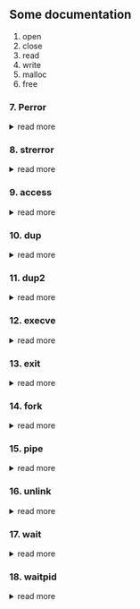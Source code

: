 ## Some documentation

1. open
2. close
3. read
4. write
5. malloc
6. free
### 7. Perror
<details>
<summary>read more</summary>
Is a function in C and C++ programming languages that is used to print a descriptive error message to the standard error stream (`stderr`). It's typically used in conjunction with system calls and library functions. When these calls or functions fail, they often set a global variable called `errno` to a code representing the error that occurred. The `perror` function can then be used to display a human-readable string that describes this error.

The `perror` function takes one argument, which is a string. This string is printed first, followed by a colon and a space, and then the error message corresponding to the current value of `errno`. If the argument is a null pointer or points to an empty string, `perror` just prints the error message.

Here's an example of how you might use `perror` in a C program:

```c
#include <stdio.h>
#include <errno.h>

int main() {
    FILE *file = fopen("non_existent_file.txt", "r");
    if (file == NULL) {
        perror("Error opening file");
        return 1;
    }
    // Rest of the program...
    return 0;
}
```

In this example, if the `fopen` function fails to open the file (perhaps because it doesn't exist), it sets `errno` to an error code. The `perror` function is then called to print a message to `stderr` that includes the string "Error opening file" and a description of the error.
</details> 

### 8. strerror
<details>
<summary>read more</summary>
`strerror` is a function in the C and C++ programming languages that is used to interpret an error number, typically the `errno` value, into a human-readable string that describes the error. It's often used in conjunction with system calls and library functions that set the `errno` variable when they encounter errors.

The `strerror` function takes one argument, which is an integer representing an error number, and it returns a pointer to a string that describes the error. The string that `strerror` returns is static, meaning it's stored in a fixed location and doesn't need to be freed by the programmer.

Here's an example of how you might use `strerror` in a C program:

```c
#include <stdio.h>
#include <string.h>
#include <errno.h>

int main() {
    FILE *file = fopen("non_existent_file.txt", "r");
    if (file == NULL) {
        printf("Error opening file: %s\n", strerror(errno));
        return 1;
    }
    // Rest of the program...
    return 0;
}
```
In this example, if the `fopen` function fails to open the file (perhaps because it doesn't exist), it sets `errno` to an error code. The `strerror` function is then called to convert this error code into a string, which is printed to the standard output along with the message "Error opening file".
</details> 

### 9. access
<details>
<summary>read more</summary>
The `access` function is a system call in Unix-like operating systems (including Linux) and is also available in the C and C++ standard libraries. It is used to check the accessibility of a file or directory based on the real user ID rather than the effective user ID. 

The function takes two arguments: the path to the file or directory, and an integer representing the type of access you want to check for. The access modes you can check for are represented by the following constants:

- `F_OK`: Tests for the existence of the file.
- `R_OK`: Tests for read permission.
- `W_OK`: Tests for write permission.
- `X_OK`: Tests for execute (or search for directories) permission.

The function returns 0 if the requested access is granted, and -1 otherwise. If the function returns -1, you can check `errno` to see what caused the error.

Here's an example of how you might use `access` in a C program:

```c
#include <unistd.h>
#include <stdio.h>

int main() {
    if (access("myfile.txt", F_OK) != -1) {
        printf("File exists.\n");
    } else {
        printf("File does not exist.\n");
    }
    return 0;
}
```

In this example, the `access` function is used to check if the file `myfile.txt` exists. If the file exists, the program prints "File exists.", otherwise it prints "File does not exist.".
</details> 

### 10. dup
<details>
<summary>read more</summary>
The `dup` function is a system call used in Unix-like operating systems, including Linux, and is also available in the C and C++ standard libraries. It is used to create a new file descriptor that is a duplicate of an existing file descriptor.

The `dup` function takes one argument, which is the file descriptor that you want to duplicate. It returns a new file descriptor that refers to the same open file, pipe, or device as the original file descriptor. The new file descriptor is the lowest-numbered file descriptor that is not currently open.

Here's an example of how you might use `dup` in a C program:

```c
#include <unistd.h>
#include <fcntl.h>
#include <stdio.h>

int main() {
    int filedesc = open("myfile.txt", O_RDONLY);
    int dupdesc = dup(filedesc);

    printf("Original descriptor: %d\n", filedesc);
    printf("Duplicate descriptor: %d\n", dupdesc);

    close(filedesc);
    close(dupdesc);

    return 0;
}
```

In this example, the `open` function is used to open a file and get a file descriptor. The `dup` function is then used to create a duplicate of this file descriptor. The original and duplicate file descriptors are then printed to the standard output. Finally, both file descriptors are closed with the `close` function.
</details> 

### 11. dup2
<details>
<summary>read more</summary>
The `dup2` function is a system call used in Unix-like operating systems, including Linux, and is also available in the C and C++ standard libraries. It is used to create a new file descriptor that is a duplicate of an existing file descriptor, similar to the `dup` function. However, unlike `dup`, `dup2` allows you to specify the value of the new file descriptor.

The `dup2` function takes two arguments: the old file descriptor and the new file descriptor. If the new file descriptor is already open, it is first closed before being reused. If the old and new file descriptors are identical, `dup2` does nothing and just returns the new file descriptor.

Here's an example of how you might use `dup2` in a C program:

```c
#include <unistd.h>
#include <fcntl.h>
#include <stdio.h>

int main() {
    int filedesc = open("myfile.txt", O_RDONLY);
    int newdesc = 5;

    if (dup2(filedesc, newdesc) == -1) {
        printf("Failed to duplicate file descriptor.\n");
    } else {
        printf("Duplicated file descriptor %d as %d\n", filedesc, newdesc);
    }

    close(filedesc);
    close(newdesc);

    return 0;
}
```

In this example, the `open` function is used to open a file and get a file descriptor. The `dup2` function is then used to create a duplicate of this file descriptor with a specified new descriptor value. If the duplication is successful, the original and duplicate file descriptors are printed to the standard output. Finally, both file descriptors are closed with the `close` function.

</details> 

### 12. execve
<details>
<summary>read more</summary>
1. `execve`: The `execve` function is a system call used in Unix-like operating systems, including Linux, and is also available in the C and C++ standard libraries. It is used to execute a new program in the context of the current process.

   The `execve` function takes three arguments: the path to the program to be executed, an array of strings representing the arguments to be passed to the new program, and an array of strings representing the environment for the new program. The function replaces the current process image with a new process image, effectively replacing the currently running program with a new one.

   Here's an example of how you might use `execve` in a C program:

   ```c
   #include <unistd.h>

   int main() {
       char *args[] = {"/bin/ls", "-l", NULL};
       char *env[] = {NULL};

       execve(args[0], args, env);

       return 0;
   }
   ```

   In this example, the `execve` function is used to execute the `ls` command with the `-l` option. The current process is replaced with the `ls` command.
</details> 

### 13. exit
<details>
<summary>read more</summary>
exit: The exit function is a standard library function in C and C++ that is used to terminate the execution of a program. It takes one argument, which is the exit status of the program.

The exit function performs cleanup tasks such as flushing buffers and closing files before terminating the program. The exit status is returned to the operating system and can be retrieved by another process (such as the parent process).

Here's an example of how you might use exit in a C program:
```c
#include <stdlib.h>

int main() {
    // Some code...

    if (some_error_condition) {
        exit(1);
    }

    // More code...

    exit(0);
}
```

In this example, the exit function is used to terminate the program if an error condition is true. If the program runs without encountering the error condition, it terminates with an exit status of 0, indicating successful execution.

</details> 

### 14. fork
<details>
<summary>read more</summary>
fork: The fork function is a system call used in Unix-like operating systems, including Linux, and is also available in the C and C++ standard libraries. It is used to create a new process by duplicating the existing process. The new process is called the child process, and the process that calls fork is the parent process. Both processes continue execution from the point where fork was called. The fork function returns 0 in the child process and the child's process ID in the parent process.

```c
#include <unistd.h>

int main() {
    pid_t pid = fork();

    if (pid == 0) {
        // This block will be executed by the child process
    } else if (pid > 0) {
        // This block will be executed by the parent process
    } else {
        // Fork failed
    }

    return 0;
}
```

</details> 

### 15. pipe
<details>
<summary>read more</summary>
The pipe function is a system call used in Unix-like operating systems to create a pipe, which is a unidirectional data channel that can be used for interprocess communication. The pipe function takes one argument, an array of two integers, and returns two file descriptors: the first for reading from the pipe, and the second for writing to the pipe.

```c
#include <unistd.h>

int main() {
    int fd[2];
    pipe(fd);
    // fd[0] is for reading, fd[1] is for writing
    return 0;
}
```

</details> 

### 16. unlink
<details>
<summary>read more</summary>
The unlink function is a system call used in Unix-like operating systems to remove a file. When a file is unlinked, it is not actually removed from the disk; instead, its link count is decremented. When the link count reaches zero, the file is actually deleted.

```c
#include <unistd.h>

int main() {
    unlink("/path/to/file");
    return 0;
}
```
</details> 

### 17. wait
<details>
<summary>read more</summary>
The wait function is a system call used in Unix-like operating systems for a process to pause until one of its child processes terminates. The wait function also retrieves the child's exit status.

```c
</details> 
#include <sys/wait.h>

int main() {
    pid_t pid = fork();

    if (pid == 0) {
        // Child process
    } else if (pid > 0) {
        int status;
        wait(&status);
        // The child process has terminated
    }

    return 0;
}
```
</details> 

### 18. waitpid
<details>
<summary>read more</summary>
The waitpid function is similar to wait, but it waits for a specific child process to terminate.

```c
#include <sys/wait.h>

int main() {
    pid_t pid = fork();

    if (pid == 0) {
        // Child process
    } else if (pid > 0) {
        int status;
        waitpid(pid, &status, 0);
        // The specific child process has terminated
    }

    return 0;
}
```
</details> 
